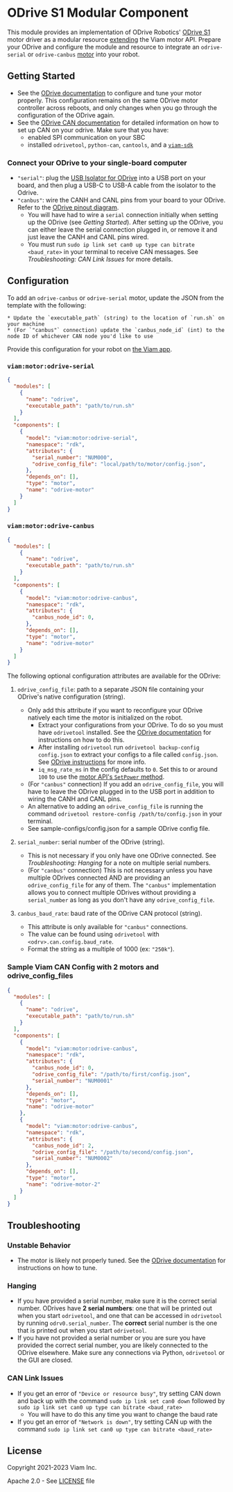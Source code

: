 # ODrive S1 Modular Component

This module provides an implementation of ODrive Robotics' [ODrive S1](https://odriverobotics.com/shop/odrive-s1) motor driver as a modular resource [extending](https://docs.viam.com/extend/modular-resources/) the Viam motor API.
Prepare your ODrive and configure the module and resource to integrate an `odrive-serial` or `odrive-canbus` [motor](https://docs.viam.com/components/motor/#API) into your robot. 


## Getting Started
* See the [ODrive documentation](https://docs.odriverobotics.com/v/latest/getting-started.html) to configure and tune your motor properly. 
This configuration remains on the same ODrive motor controller across reboots, and only changes when you go through the configuration of the ODrive again.
* See the [ODrive CAN documentation](https://docs.odriverobotics.com/v/latest/can-guide.html) for detailed information on how to set up CAN on your odrive. 
Make sure that you have:
    * enabled SPI communication on your SBC
    * installed `odrivetool`, `python-can`, `cantools`, and a [`viam-sdk`](https://python.viam.dev)

### Connect your ODrive to your single-board computer
* `"serial"`: plug the [USB Isolator for ODrive](https://odriverobotics.com/shop/usb-c-to-usb-a-cable-and-usb-isolator) into a USB port on your board, and then plug a USB-C to USB-A cable from the isolator to the Odrive.
* `"canbus"`: wire the CANH and CANL pins from your board to your ODrive. Refer to the [ODrive pinout diagram](https://docs.odriverobotics.com/v/latest/pinout.html). 
    * You will have had to wire a `serial` connection initially when setting up the ODrive (see *Getting Started*). After setting up the ODrive, you can either leave the serial connection plugged in, or remove it and just leave the CANH and CANL pins wired.
    * You must run `sudo ip link set can0 up type can bitrate <baud_rate>` in your terminal to receive CAN messages. See *Troubleshooting: CAN Link Issues* for more details.

## Configuration

To add an `odrive-canbus` or `odrive-serial` motor, update the JSON from the template with the following:

    * Update the `executable_path` (string) to the location of `run.sh` on your machine
    * (For `"canbus"` connection) update the `canbus_node_id` (int) to the node ID of whichever CAN node you'd like to use
    
Provide this configuration for your robot on [the Viam app](https://app.viam.com).

### `viam:motor:odrive-serial`
```json
{
  "modules": [
    {
      "name": "odrive",
      "executable_path": "path/to/run.sh"
    }
  ],
  "components": [
    {
      "model": "viam:motor:odrive-serial",
      "namespace": "rdk",
      "attributes": {
        "serial_number": "NUM000",
        "odrive_config_file": "local/path/to/motor/config.json",
      },
      "depends_on": [],
      "type": "motor",
      "name": "odrive-motor"
    }
  ]
}
```

### `viam:motor:odrive-canbus`
```json
{
  "modules": [
    {
      "name": "odrive",
      "executable_path": "path/to/run.sh"
    }
  ],
  "components": [
    {
      "model": "viam:motor:odrive-canbus",
      "namespace": "rdk",
      "attributes": {
        "canbus_node_id": 0,
      },
      "depends_on": [],
      "type": "motor",
      "name": "odrive-motor"
    }
  ]
}
```

The following optional configuration attributes are available for the ODrive:

1. `odrive_config_file`: path to a separate JSON file containing your ODrive's native configuration (string).
    * Only add this attribute if you want to reconfigure your ODrive natively each time the motor is initialized on the robot.
       * Extract your configurations from your ODrive. To do so you must have `odrivetool` installed. See the [ODrive documentation](https://docs.odriverobotics.com/v/latest/odrivetool.html) for instructions on how to do this.
       * After installing `odrivetool` run `odrivetool backup-config config.json` to extract your configs to a file called `config.json`. See [ODrive instructions](https://docs.odriverobotics.com/v/latest/odrivetool.html#configuration-backup) for more info.
       * `iq_msg_rate_ms` in the config defaults to `0`. Set this to or around `100` to use the [motor API's `SetPower` method](https://docs.viam.com/components/motor/#setpower).
    * (For `"canbus"` connection) If you add an `odrive_config_file`, you will have to leave the ODrive plugged in to the USB port in addition to wiring the CANH and CANL pins.
    * An alternative to adding an `odrive_config_file` is running the command `odrivetool restore-config /path/to/config.json` in your terminal.
    * See sample-configs/config.json for a sample ODrive config file.

2. `serial_number`: serial number of the ODrive (string).
    * This is not necessary if you only have one ODrive connected. See *Troubleshooting: Hanging* for a note on multiple serial numbers. 
    * (For `"canbus"` connection) This is not necessary unless you have multiple ODrives connected AND are providing an `odrive_config_file` for any of them. The `"canbus"` implementation allows you to connect multiple ODrives without providing a `serial_number` as long as you don't have any `odrive_config_file`.

3. `canbus_baud_rate`: baud rate of the ODrive CAN protocol (string).
    * This attribute is only available for `"canbus"` connections.
    * The value can be found using `odrivetool` with `<odrv>.can.config.baud_rate`.
    * Format the string as a multiple of 1000 (ex: `"250k"`).

### Sample Viam CAN Config with 2 motors and odrive_config_files
```json
{
  "modules": [
    {
      "name": "odrive",
      "executable_path": "path/to/run.sh"
    }
  ],
  "components": [
    {
      "model": "viam:motor:odrive-canbus",
      "namespace": "rdk",
      "attributes": {
        "canbus_node_id": 0,
        "odrive_config_file": "/path/to/first/config.json",
        "serial_number": "NUM0001"
      },
      "depends_on": [],
      "type": "motor",
      "name": "odrive-motor"
    },
    {
      "model": "viam:motor:odrive-canbus",
      "namespace": "rdk",
      "attributes": {
        "canbus_node_id": 2,
        "odrive_config_file": "/path/to/second/config.json",
        "serial_number": "NUM0002"
      },
      "depends_on": [],
      "type": "motor",
      "name": "odrive-motor-2"
    }
  ]
}
```

## Troubleshooting

### Unstable Behavior
* The motor is likely not properly tuned. 
See the [ODrive documentation](https://docs.odriverobotics.com/v/latest/control.html) for instructions on how to tune.

### Hanging
* If you have provided a serial number, make sure it is the correct serial number. ODrives have **2 serial numbers**: one that will be printed out when you start `odrivetool`, and one that can be accessed in `odrivetool` by running `odrv0.serial_number`. The **correct** serial number is the one that is printed out when you start `odrivetool`.
* If you have not provided a serial number or you are sure you have provided the correct serial number, you are likely connected to the ODrive elsewhere. Make sure any connections via Python, `odrivetool` or the GUI are closed.

### CAN Link Issues
* If you get an error of `"Device or resource busy"`, try setting CAN down and back up with the command `sudo ip link set can0 down` followed by `sudo ip link set can0 up type can bitrate <baud_rate>`
    * You will have to do this any time you want to change the baud rate
* If you get an error of `"Network is down"`, try setting CAN up with the command `sudo ip link set can0 up type can bitrate <baud_rate>`

## License
Copyright 2021-2023 Viam Inc.

Apache 2.0 - See [LICENSE](https://github.com/viamrobotics/odrive/blob/main/LICENSE) file
